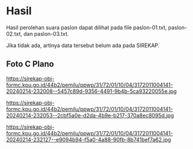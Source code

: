 # Hasil

Hasil perolehan suara paslon dapat dilihat pada file paslon-01.txt, paslon-02.txt, dan paslon-03.txt.

Jika tidak ada, artinya data tersebut belum ada pada SIREKAP.

## Foto C Plano

https://sirekap-obj-formc.kpu.go.id/44b2/pemilu/ppwp/31/72/01/10/04/3172011004141-20240214-232008--5457c89d-9356-4491-9b4b-5ca93220055e.jpg

https://sirekap-obj-formc.kpu.go.id/44b2/pemilu/ppwp/31/72/01/10/04/3172011004141-20240214-232053--2cbf5a0e-d2da-4b9e-b217-370a8ec8095d.jpg

https://sirekap-obj-formc.kpu.go.id/44b2/pemilu/ppwp/31/72/01/10/04/3172011004141-20240214-232127--e9094b94-f5a0-4a88-90fb-8b741bef7a62.jpg
